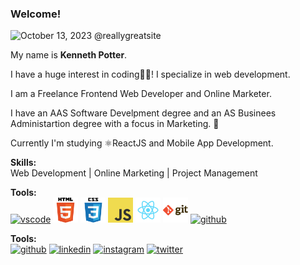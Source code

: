 ### Welcome!

![October 13, 2023  @reallygreatsite](https://github.com/user-attachments/assets/83c0b5be-ffef-498a-8019-e182088ba765)

My name is **Kenneth Potter**. 

I have a huge interest in coding👩‍💻!  I specialize in web development.

I am a Freelance Frontend Web Developer and Online Marketer.

I have an AAS Software Develpment degree and an AS Businees Administartion degree with a focus in Marketing. 🏫

Currently I'm studying ⚛️ReactJS and Mobile App Development.


**Skills:**  
Web Development | Online Marketing | Project Management  

**Tools:**   
[<img src='https://upload.wikimedia.org/wikipedia/commons/thumb/2/2d/Visual_Studio_Code_1.18_icon.svg/1200px-Visual_Studio_Code_1.18_icon.svg.png' alt='vscode' height='40'>]()  [<img src='https://raw.githubusercontent.com/github/explore/80688e429a7d4ef2fca1e82350fe8e3517d3494d/topics/html/html.png' alt='html' height='40'>]()  [<img src='https://raw.githubusercontent.com/github/explore/80688e429a7d4ef2fca1e82350fe8e3517d3494d/topics/css/css.png' alt='css' height='40'>]()  [<img src='https://raw.githubusercontent.com/github/explore/80688e429a7d4ef2fca1e82350fe8e3517d3494d/topics/javascript/javascript.png' alt='js' height='40'>]()    [<img src='https://raw.githubusercontent.com/github/explore/80688e429a7d4ef2fca1e82350fe8e3517d3494d/topics/react/react.png' alt='reactjs' height='40'>]()  [<img src='https://raw.githubusercontent.com/github/explore/80688e429a7d4ef2fca1e82350fe8e3517d3494d/topics/git/git.png' alt='git' height='40'>]()  [<img src='https://github.githubassets.com/images/modules/logos_page/GitHub-Mark.png' alt='github' height='40'>]()

**Tools:**   
[<img src='https://cdn.jsdelivr.net/npm/simple-icons@3.0.1/icons/github.svg' alt='github' height='40'>](https://github.com/kpotterdev)  [<img src='https://cdn.jsdelivr.net/npm/simple-icons@3.0.1/icons/linkedin.svg' alt='linkedin' height='40'>](https://www.linkedin.com/in/kpotterdev/)  [<img src='https://cdn.jsdelivr.net/npm/simple-icons@3.0.1/icons/instagram.svg' alt='instagram' height='40'>](https://www.instagram.com/kpotterdev/)  [<img src='https://cdn.jsdelivr.net/npm/simple-icons@3.0.1/icons/twitter.svg' alt='twitter' height='40'>](https://twitter.com/kpotterdev)
